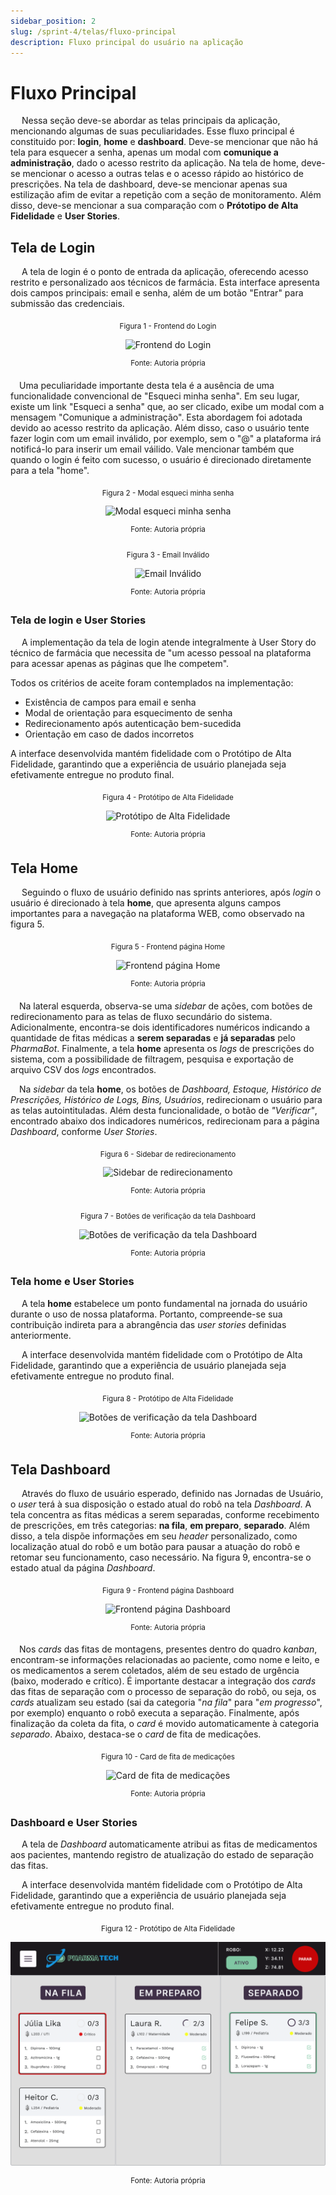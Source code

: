 ```yaml
---
sidebar_position: 2
slug: /sprint-4/telas/fluxo-principal
description: Fluxo principal do usuário na aplicação
---
```


# Fluxo Principal

&emsp; Nessa seção deve-se abordar as telas principais da aplicação, mencionando algumas de suas peculiaridades. Esse fluxo principal é constituido por: **login**, **home** e **dashboard**. Deve-se mencionar que não há tela para esquecer a senha, apenas um modal com **comunique a administração**, dado o acesso restrito da aplicação. Na tela de home, deve-se mencionar o acesso a outras telas e o acesso rápido ao histórico de prescrições. Na tela de dashboard, deve-se mencionar apenas sua estilização afim de evitar a repetição com a seção de monitoramento. Além disso, deve-se mencionar a sua comparação com o **Prótotipo de Alta Fidelidade** e **User Stories**.

## Tela de Login

&emsp; A tela de login é o ponto de entrada da aplicação, oferecendo acesso restrito e personalizado aos técnicos de farmácia. Esta interface apresenta dois campos principais: email e senha, além de um botão "Entrar" para submissão das credenciais.

<div align="center" width="100%">

<sub>Figura 1 - Frontend do Login</sub>

![Frontend do Login](/img/docs/login-frontend.png)

<sup>Fonte: Autoria própria </sup>

</div>

&emsp;Uma peculiaridade importante desta tela é a ausência de uma funcionalidade convencional de "Esqueci minha senha". Em seu lugar, existe um link "Esqueci a senha" que, ao ser clicado, exibe um modal com a mensagem "Comunique a administração". Esta abordagem foi adotada devido ao acesso restrito da aplicação. Além disso, caso o usuário tente fazer login com um email inválido, por exemplo, sem o "@" a plataforma irá notificá-lo para inserir um email váilido. Vale mencionar também que quando o login é feito com sucesso, o usuário é direcionado diretamente para a tela "home".

<div align="center" width="100%">

<sub>Figura 2 - Modal esqueci minha senha</sub>

![Modal esqueci minha senha](/img/docs/login-comunique-administracao.png)

<sup>Fonte: Autoria própria </sup>

</div>

<div align="center" width="100%">

<sub>Figura 3 - Email Inválido</sub>

![Email Inválido](/img/docs/login-email-valido.png)

<sup>Fonte: Autoria própria </sup>

</div>

### Tela de login e User Stories

&emsp; A implementação da tela de login atende integralmente à User Story do técnico de farmácia que necessita de "um acesso pessoal na plataforma para acessar apenas as páginas que lhe competem".

Todos os critérios de aceite foram contemplados na implementação:
- Existência de campos para email e senha
- Modal de orientação para esquecimento de senha
- Redirecionamento após autenticação bem-sucedida
- Orientação em caso de dados incorretos

A interface desenvolvida mantém fidelidade com o Protótipo de Alta Fidelidade, garantindo que a experiência de usuário planejada seja efetivamente entregue no produto final.

<div align="center" width="100%">

<sub>Figura 4 - Protótipo de Alta Fidelidade</sub>

![Protótipo de Alta Fidelidade](/img/docs/login-alta-fidelidade.png)

<sup>Fonte: Autoria própria </sup>

</div>

## Tela Home

&emsp; Seguindo o fluxo de usuário definido nas sprints anteriores, após *login* o usuário é direcionado à tela **home**, que apresenta alguns campos importantes para a navegação na plataforma WEB, como observado na figura 5. 

<div align="center" width="100%">

<sub>Figura 5 - Frontend página Home</sub>

![Frontend página Home](/img/docs/home.png)

<sup>Fonte: Autoria própria </sup>

</div>

&emsp;Na lateral esquerda, observa-se uma *sidebar* de ações, com botões de redirecionamento para as telas de fluxo secundário do sistema. Adicionalmente, encontra-se dois identificadores numéricos indicando a quantidade de fitas médicas a **serem separadas** e **já separadas** pelo *PharmaBot*. Finalmente, a tela **home** apresenta os *logs* de prescrições do sistema, com a possibilidade de filtragem, pesquisa e exportação de arquivo CSV dos *logs* encontrados.

&emsp;Na *sidebar* da tela **home**, os botões de *Dashboard, Estoque, Histórico de Prescrições, Histórico de Logs, Bins, Usuários*, redirecionam o usuário para as telas autointituladas. Além desta funcionalidade, o botão de *"Verificar"*, encontrado abaixo dos indicadores numéricos, redirecionam para a página *Dashboard*, conforme *User Stories*. 

<div align="center" width="100%">

<sub>Figura 6 - Sidebar de redirecionamento</sub>

![Sidebar de redirecionamento](/img/docs/sidebar-redirecionamento.png)

<sup>Fonte: Autoria própria </sup>

</div>

<div align="center" width="100%">

<sub>Figura 7 - Botões de verificação da tela Dashboard</sub>

![Botões de verificação da tela Dashboard](/img/docs/cards-verificar.png)

<sup>Fonte: Autoria própria </sup>

</div>


### Tela home e User Stories

&emsp; A tela **home** estabelece um ponto fundamental na jornada do usuário durante o uso de nossa plataforma. Portanto, compreende-se sua contribuição indireta para a abrangência das *user stories* definidas anteriormente.

&emsp; A interface desenvolvida mantém fidelidade com o Protótipo de Alta Fidelidade, garantindo que a experiência de usuário planejada seja efetivamente entregue no produto final.

<div align="center" width="100%">

<sub>Figura 8 - Protótipo de Alta Fidelidade</sub>

![Botões de verificação da tela Dashboard](/img/docs/home-alta-fidelidade.png)

<sup>Fonte: Autoria própria </sup>

</div>

## Tela Dashboard

&emsp; Através do fluxo de usuário esperado, definido nas Jornadas de Usuário, o *user* terá à sua disposição o estado atual do robô na tela *Dashboard*. A tela concentra as fitas médicas a serem separadas, conforme recebimento de prescrições, em três categorias: **na fila**, **em preparo**, **separado**. Além disso, a tela dispõe informações em seu *header* personalizado, como localização atual do robô e um botão para pausar a atuação do robô e retomar seu funcionamento, caso necessário. Na figura 9, encontra-se o estado atual da página *Dashboard*.

<div align="center" width="100%">

<sub>Figura 9 - Frontend página Dashboard</sub>

![Frontend página Dashboard](/img/docs/dashboard.png)

<sup>Fonte: Autoria própria </sup>

</div>

&emsp;Nos *cards* das fitas de montagens, presentes dentro do quadro *kanban*, encontram-se informações relacionadas ao paciente, como nome e leito, e os medicamentos a serem coletados, além de seu estado de urgência (baixo, moderado e crítico). É importante destacar a integração dos *cards* das fitas de separação com o processo de separação do robô, ou seja, os *cards* atualizam seu estado (sai da categoria "*na fila*" para "*em progresso*", por exemplo) enquanto o robô executa a separação. Finalmente, após finalização da coleta da fita, o *card* é movido automaticamente à categoria *separado*. Abaixo, destaca-se o *card* de fita de medicações.

<div align="center" width="100%">

<sub>Figura 10 - Card de fita de medicações</sub>

![Card de fita de medicações](/img/docs/card-kanban.png)

<sup>Fonte: Autoria própria </sup>

</div>

### Dashboard e User Stories

&emsp; A tela de *Dashboard* automaticamente atribui as fitas de medicamentos aos pacientes, mantendo registro de atualização do estado de separação das fitas.

&emsp; A interface desenvolvida mantém fidelidade com o Protótipo de Alta Fidelidade, garantindo que a experiência de usuário planejada seja efetivamente entregue no produto final.

<div align="center" width="100%">

<sub>Figura 12 - Protótipo de Alta Fidelidade</sub>

![Botões de verificação da tela Dashboard](/docs/static/img/docs/dashboard-alta-fidelidade.png)

<sup>Fonte: Autoria própria </sup>

</div>